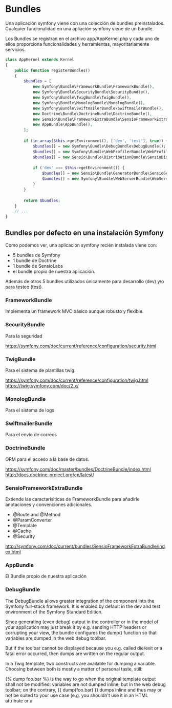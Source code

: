 # Bundles

Una aplicación symfony viene con una colección de bundles preinstalados. 
Cualquier funcionalidad en una apliación symfony viene de un bundle.

Los Bundles se registran en el archivo app/AppKernel.php y cada uno de ellos 
proporciona funcionalidades y herramientas, mayoritariamente servicios.

```php
class AppKernel extends Kernel
{
    public function registerBundles()
    {
        $bundles = [
            new Symfony\Bundle\FrameworkBundle\FrameworkBundle(),
            new Symfony\Bundle\SecurityBundle\SecurityBundle(),
            new Symfony\Bundle\TwigBundle\TwigBundle(),
            new Symfony\Bundle\MonologBundle\MonologBundle(),
            new Symfony\Bundle\SwiftmailerBundle\SwiftmailerBundle(),
            new Doctrine\Bundle\DoctrineBundle\DoctrineBundle(),
            new Sensio\Bundle\FrameworkExtraBundle\SensioFrameworkExtraBundle(),
            new AppBundle\AppBundle(),
        ];

        if (in_array($this->getEnvironment(), ['dev', 'test'], true)) {
            $bundles[] = new Symfony\Bundle\DebugBundle\DebugBundle();
            $bundles[] = new Symfony\Bundle\WebProfilerBundle\WebProfilerBundle();
            $bundles[] = new Sensio\Bundle\DistributionBundle\SensioDistributionBundle();

            if ('dev' === $this->getEnvironment()) {
                $bundles[] = new Sensio\Bundle\GeneratorBundle\SensioGeneratorBundle();
                $bundles[] = new Symfony\Bundle\WebServerBundle\WebServerBundle();
            }
        }

        return $bundles;
    }
    // ...
}
```

## Bundles por defecto en una instalación Symfony

Como podemos ver, una aplicación symfony recién instalada viene con:

- 5 bundles de Symfony
- 1 bundle de Doctrine
- 1 bundle de SensioLabs
- el bundle propio de nuestra aplicación.

Además de otros 5 bundles utilizados únicamente para desarrollo (dev) y/o para testeo (test).


### FrameworkBundle

Implementa un framework MVC básico aunque robusto y flexible.


### SecurityBundle

Para la seguridad 

https://symfony.com/doc/current/reference/configuration/security.html


### TwigBundle

Para el sistema de plantillas twig. 

https://symfony.com/doc/current/reference/configuration/twig.html
https://twig.symfony.com/doc/2.x/


### MonologBundle

Para el sistema de logs


### SwiftmailerBundle

Para el envío de correos


### DoctrineBundle

ORM para el acceso a la base de datos.

https://symfony.com/doc/master/bundles/DoctrineBundle/index.html
http://docs.doctrine-project.org/en/latest/

### SensioFrameworkExtraBundle

Extiende las caractarísiticas de FrameworkBundle para añadirle anotaciones y convenciones adicionales.

- @Route and @Method
- @ParamConverter
- @Template
- @Cache
- @Security

http://symfony.com/doc/current/bundles/SensioFrameworkExtraBundle/index.html


### AppBundle

El Bundle propio de nuestra aplicación


### DebugBundle

The DebugBundle allows greater integration of the component into the Symfony full-stack framework. It is enabled by default in the dev and test environment of the Symfony Standard Edition.

Since generating (even debug) output in the controller or in the model of your application may just break it by e.g. sending HTTP headers or corrupting your view, the bundle configures the dump() function so that variables are dumped in the web debug toolbar.

But if the toolbar cannot be displayed because you e.g. called die/exit or a fatal error occurred, then dumps are written on the regular output.

In a Twig template, two constructs are available for dumping a variable. Choosing between both is mostly a matter of personal taste, still:

{% dump foo.bar %} is the way to go when the original template output shall not be modified: variables are not dumped inline, but in the web debug toolbar;
on the contrary, {{ dump(foo.bar) }} dumps inline and thus may or not be suited to your use case (e.g. you shouldn't use it in an HTML attribute or a <script> tag).

http://symfony.com/doc/current/reference/configuration/debug.html
http://symfony.com/doc/current/components/var_dumper.html


### WebProfilerBundle

The WebProfilerBundle provides detailed technical information about each request execution and displays it in both the web debug toolbar and the profiler.

https://symfony.com/doc/current/reference/configuration/web_profiler.html


### SensioDistributionBundle

- Añade el security checker (./bin/console security:check)
- Composer Hooks. Al realizar composer install o composer update, se realizan las siguientes tareas:
  - Actualiza el archivo bootstrap.php.cache y borra la caché.
  - Instala los assets en el directorio web


https://github.com/sensiolabs/SensioDistributionBundle

### SensioGeneratorBundle

This bundle provides commands for scaffolding bundles, forms, controllers and even CRUD-based backends. The boilerplate code provided by these code generators will save you a large amount of time and work.

- Generar un Bundle
- Generar un Command
- Generar un Controller
- Generar un CRUD Controller basado en una entidad de Doctrine
- Generar un Doctrine Entity Stub
- Generar un Form Type Class basado en una entidad de doctrine

https://symfony.com/doc/master/bundles/SensioGeneratorBundle/index.html

### WebServerBundle

PHP 5.4 version introduced a built-in web server that can be used to run your PHP applications locally during development without the need to configure a full-featured web server such as Apache or Nginx.

Symfony adopted this technique a while ago by providing some console commands to control that web server. In Symfony 3.3 we decided to move those commands to a new bundle called WebServerBundle.


Desde symfony 3.3, si no se pasa el puerto como parámetro, el comando server:start 
utiliza el primer puerto libre disponible entre el 8000 y el 8100.

$ bin/console server:start
  [OK] Web server listening on http://127.0.0.1:8024

http://symfony.com/blog/new-in-symfony-3-3-webserverbundle


## Creación de un bundle

Podemos crear un bundle a mano, o generarlo con el comando *generate:bundle* de 
la consola.

> bin/console generate:bundle

NOTA: Desde la versión 3.2, hay un *bug* relacionado con la autocarga de clases.
Symofny alerta de ello al generar el bundle:

![Aviso en la generación de un bundle](img/generate_bundle_message.png "Imagen de aviso del bug")

Para solucionarlo, editamos a mano la sección autolad del fichero composer.json

```json
    "autoload": {
        "psr-4": {
            "AppBundle\\": "src/AppBundle",
            "PruebaBundle\\": "src/PruebaBundle"
        },
```

Y ejecutamos el comando *install* de composer

> composer install

Composer volverá a crear el algoritmo para la autocarga incluyendo el nuevo 
directorio *src/PruebaBundle*


Las otras tareas que ha realizado el comando generate:bundle por nosotros son:

- Crear el direcotorio src/PruebaBundle con un controlador, un twig y un fichero services.yml
- Crear el directorio test/PruebaBundle para testear el bundle
- Habilitar el bundle en el app/AppKernel
- Incluir en el routing.yml el fichero routing.yml del nuevo bundle
- Incluir en el config.yml el fichero services.yml del nuevo bundle

